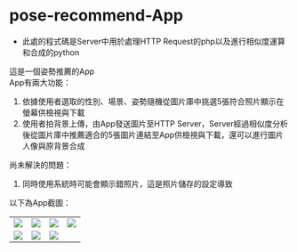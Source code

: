 # pose-recommend-App

- 此處的程式碼是Server中用於處理HTTP Request的php以及進行相似度運算和合成的python

這是一個姿勢推薦的App <br>
App有兩大功能：
1. 依據使用者選取的性別、場景、姿勢隨機從圖片庫中挑選5張符合照片顯示在螢幕供檢視與下載
2. 使用者拍背景上傳，由App發送圖片至HTTP Server，Server經過相似度分析後從圖片庫中推薦適合的5張圖片連結至App供檢視與下載，還可以進行圖片人像與原背景合成

尚未解決的問題：
1. 同時使用系統時可能會顯示錯照片，這是照片儲存的設定導致

以下為App截圖：

<table>
  <tr>
    <td><img src="https://github.com/kelly-y/pose-recommand-App/blob/master/picture/home.jpg"></td>
    <td><img src="https://github.com/kelly-y/pose-recommand-App/blob/master/picture/home1.jpg"></td>
    <td><img src="https://github.com/kelly-y/pose-recommand-App/blob/master/picture/1.jpg"></td>
    <td><img src="https://github.com/kelly-y/pose-recommand-App/blob/master/picture/11.jpg"></td>
  </tr>
  <tr>
    <td><img src="https://github.com/kelly-y/pose-recommand-App/blob/master/picture/2.jpg"></td>
    <td><img src="https://github.com/kelly-y/pose-recommand-App/blob/master/picture/22.jpg"></td>
    <td><img src="https://github.com/kelly-y/pose-recommand-App/blob/master/picture/3.jpg"></td>
    <td></td>
  </tr>
</table>
